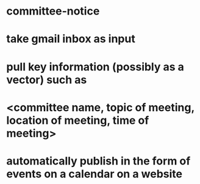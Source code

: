 # committee-notice
# take gmail inbox as input
# pull key information (possibly as a vector) such as
# <committee name, topic of meeting, location of meeting, time of meeting>
# automatically publish in the form of events on a calendar on a website 
